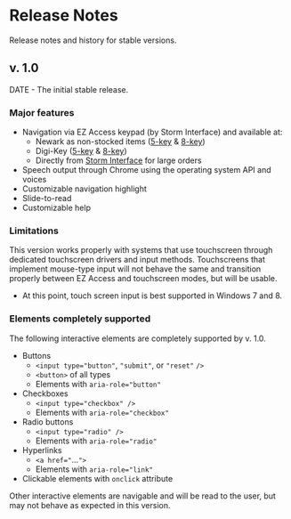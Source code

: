# Release Notes #

Release notes and history for stable versions.


## v. 1.0 ##
DATE - The initial stable release.

### Major features ###
  * Navigation via EZ Access keypad (by Storm Interface) and available at:
    * Newark as non-stocked items ([5-key](http://www.newark.com/storm-interface/ez05-210013/switch-keypad/dp/08N3389) & [8-key](http://www.newark.com/storm-interface/ezo8-210013/switch-keypad/dp/10N9962))
    * Digi-Key ([5-key](http://www.digikey.com/product-detail/en/EZ05-222013/MGR1630-ND/1534149) & [8-key](http://www.digikey.com/product-detail/en/EZ08-222013/EZ08-222013-ND/1534150))
    * Directly from [Storm Interface](http://www.storm-interface.com/products_description.asp?id=9) for large orders
  * Speech output through Chrome using the operating system API and voices
  * Customizable navigation highlight
  * Slide-to-read
  * Customizable help

### Limitations ###
This version works properly with systems that use touchscreen through dedicated touchscreen drivers and input methods. Touchscreens that implement mouse-type input will not behave the same and transition properly between EZ Access and touchscreen modes, but will be usable.
  * At this point, touch screen input is best supported in Windows 7 and 8.

### Elements completely supported ###
The following interactive elements are completely supported by v. 1.0.
  * Buttons
    * `<input type="button"`, `"submit"`, or `"reset"` `/>`
    * `<button>` of all types
    * Elements with `aria-role="button"`
  * Checkboxes
    * `<input type="checkbox" />`
    * Elements with `aria-role="checkbox"`
  * Radio buttons
    * `<input type="radio" />`
    * Elements with `aria-role="radio"`
  * Hyperlinks
    * `<a href="`...`">`
    * Elements with `aria-role="link"`
  * Clickable elements with `onclick` attribute

Other interactive elements are navigable and will be read to the user, but may not behave as expected in this version.